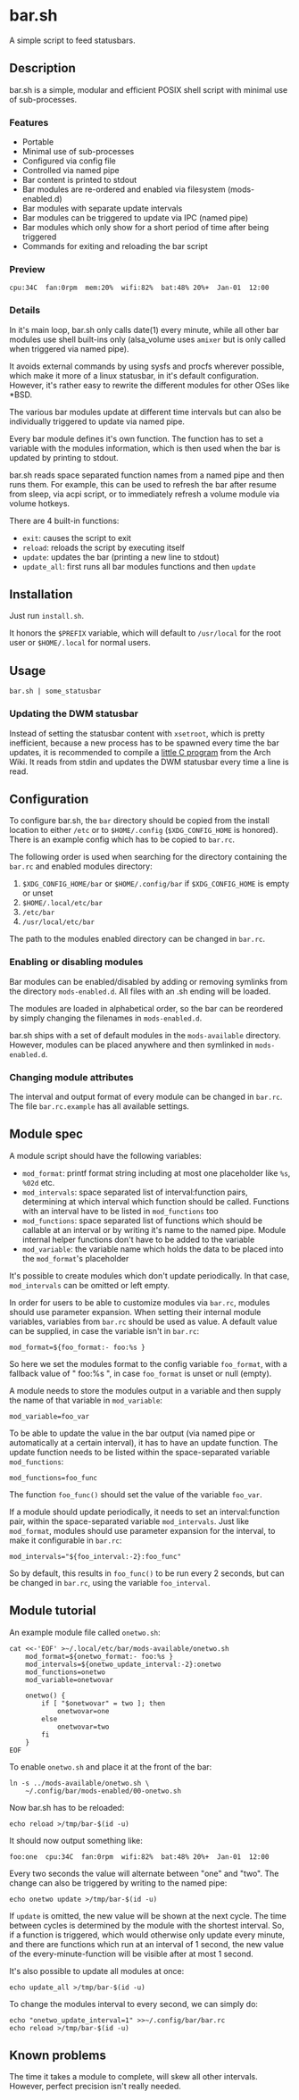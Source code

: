 # bar.sh

A simple script to feed statusbars.

## Description

bar.sh is a simple, modular and efficient POSIX shell script with
minimal use of sub-processes.

### Features

* Portable
* Minimal use of sub-processes
* Configured via config file
* Controlled via named pipe
* Bar content is printed to stdout
* Bar modules are re-ordered and enabled via filesystem (mods-enabled.d)
* Bar modules with separate update intervals
* Bar modules can be triggered to update via IPC (named pipe)
* Bar modules which only show for a short period of time after being
  triggered
* Commands for exiting and reloading the bar script

### Preview

    cpu:34C  fan:0rpm  mem:20%  wifi:82%  bat:48% 20%+  Jan-01  12:00

### Details

In it's main loop, bar.sh only calls date(1) every minute, while all
other bar modules use shell built-ins only (alsa\_volume uses `amixer`
but is only called when triggered via named pipe).

It avoids external commands by using sysfs and procfs wherever possible,
which make it more of a linux statusbar, in it's default configuration.
However, it's rather easy to rewrite the different modules for other
OSes like \*BSD.

The various bar modules update at different time intervals but can also
be individually triggered to update via named pipe.

Every bar module defines it's own function. The function has to set a
variable with the modules information, which is then used when the bar
is updated by printing to stdout.

bar.sh reads space separated function names from a named pipe and then
runs them. For example, this can be used to refresh the bar after resume
from sleep, via acpi script, or to immediately refresh a volume module
via volume hotkeys.

There are 4 built-in functions:

* `exit`: causes the script to exit
* `reload`: reloads the script by executing itself
* `update`: updates the bar (printing a new line to stdout)
* `update_all`: first runs all bar modules functions and then `update`

## Installation

Just run `install.sh`.

It honors the `$PREFIX` variable, which will default to `/usr/local` for
the root user or `$HOME/.local` for normal users.

## Usage

    bar.sh | some_statusbar

### Updating the DWM statusbar

Instead of setting the statusbar content with `xsetroot`, which is
pretty inefficient, because a new process has to be spawned every time
the bar updates, it is recommended to compile a [little C
program](https://wiki.archlinux.org/title/Dwm#Conky_statusbar) from the
Arch Wiki. It reads from stdin and updates the DWM statusbar every time
a line is read.

## Configuration

To configure bar.sh, the `bar` directory should be copied from the
install location to either `/etc` or to `$HOME/.config`
(`$XDG_CONFIG_HOME` is honored). There is an example config which has to
be copied to `bar.rc`.

The following order is used when searching for the directory containing
the `bar.rc` and enabled modules directory:

1. `$XDG_CONFIG_HOME/bar` or `$HOME/.config/bar` if `$XDG_CONFIG_HOME`
   is empty or unset
2. `$HOME/.local/etc/bar`
3. `/etc/bar`
4. `/usr/local/etc/bar`

The path to the modules enabled directory can be changed in `bar.rc`.

### Enabling or disabling modules

Bar modules can be enabled/disabled by adding or removing symlinks from
the directory `mods-enabled.d`. All files with an .sh ending will be
loaded.

The modules are loaded in alphabetical order, so the bar can be
reordered by simply changing the filenames in `mods-enabled.d`.

bar.sh ships with a set of default modules in the `mods-available`
directory. However, modules can be placed anywhere and then symlinked in
`mods-enabled.d`.

### Changing module attributes

The interval and output format of every module can be changed in
`bar.rc`. The file `bar.rc.example` has all available settings.

## Module spec

A module script should have the following variables:

* `mod_format`: printf format string including at most one placeholder
  like `%s`, `%02d` etc.
* `mod_intervals`: space separated list of interval:function
  pairs, determining at which interval which function should be called.
  Functions with an interval have to be listed in `mod_functions` too
* `mod_functions`: space separated list of functions which should
  be callable at an interval or by writing it's name to the named pipe.
  Module internal helper functions don't have to be added to the
  variable
* `mod_variable`: the variable name which holds the data to be
  placed into the `mod_format`'s placeholder

It's possible to create modules which don't update periodically. In that
case, `mod_intervals` can be omitted or left empty.

In order for users to be able to customize modules via `bar.rc`, modules
should use parameter expansion. When setting their internal module
variables, variables from `bar.rc` should be used as value. A default
value can be supplied, in case the variable isn't in `bar.rc`:

    mod_format=${foo_format:- foo:%s }

So here we set the modules format to the config variable `foo_format`,
with a fallback value of " foo:%s ", in case `foo_format` is unset or
null (empty).

A module needs to store the modules output in a variable and then supply
the name of that variable in `mod_variable`:

    mod_variable=foo_var

To be able to update the value in the bar output (via named pipe or
automatically at a certain interval), it has to have an update function.
The update function needs to be listed within the space-separated
variable `mod_functions`:

    mod_functions=foo_func

The function `foo_func()` should set the value of the variable
`foo_var`.

If a module should update periodically, it needs to set an
interval:function pair, within the space-separated variable
`mod_intervals`. Just like `mod_format`, modules should use parameter
expansion for the interval, to make it configurable in `bar.rc`:

    mod_intervals="${foo_interval:-2}:foo_func"

So by default, this results in `foo_func()` to be run every 2 seconds,
but can be changed in `bar.rc`, using the variable `foo_interval`.

## Module tutorial

An example module file called `onetwo.sh`:

    cat <<-'EOF' >~/.local/etc/bar/mods-available/onetwo.sh
    	mod_format=${onetwo_format:- foo:%s }
    	mod_intervals=${onetwo_update_interval:-2}:onetwo
    	mod_functions=onetwo
    	mod_variable=onetwovar
    	
    	onetwo() {
    	    if [ "$onetwovar" = two ]; then
    	        onetwovar=one
    	    else
    	        onetwovar=two
    	    fi
    	}
    EOF

To enable `onetwo.sh` and place it at the front of the bar:

    ln -s ../mods-available/onetwo.sh \
        ~/.config/bar/mods-enabled/00-onetwo.sh

Now bar.sh has to be reloaded:

    echo reload >/tmp/bar-$(id -u)

It should now output something like:

    foo:one  cpu:34C  fan:0rpm  wifi:82%  bat:48% 20%+  Jan-01  12:00

Every two seconds the value will alternate between "one" and "two". The
change can also be triggered by writing to the named pipe:

    echo onetwo update >/tmp/bar-$(id -u)

If `update` is omitted, the new value will be shown at the next cycle.
The time between cycles is determined by the module with the shortest
interval. So, if a function is triggered, which would otherwise only
update every minute, and there are functions which run at an interval of
1 second, the new value of the every-minute-function will be visible
after at most 1 second.

It's also possible to update all modules at once:

    echo update_all >/tmp/bar-$(id -u)

To change the modules interval to every second, we can simply do:

    echo "onetwo_update_interval=1" >>~/.config/bar/bar.rc
    echo reload >/tmp/bar-$(id -u)

## Known problems

The time it takes a module to complete, will skew all other intervals.
However, perfect precision isn't really needed.
